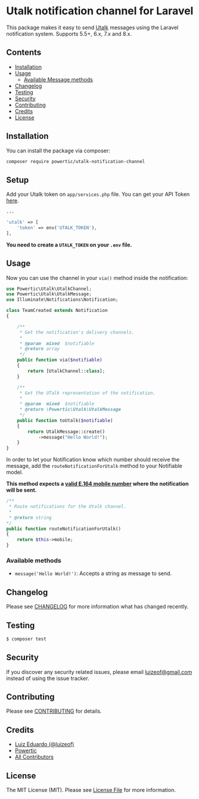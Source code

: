 # Utalk notification channel for Laravel

This package makes it easy to send [Utalk](https://utalk.umbler.com/) messages using the Laravel notification system. Supports 5.5+, 6.x, 7.x and 8.x.

## Contents

-   [Installation](#installation)
-   [Usage](#usage)
    -   [Available Message methods](#available-message-methods)
-   [Changelog](#changelog)
-   [Testing](#testing)
-   [Security](#security)
-   [Contributing](#contributing)
-   [Credits](#credits)
-   [License](#license)

## Installation

You can install the package via composer:

```bash
composer require powertic/utalk-notification-channel
```

## Setup

Add your Utalk token on `app/services.php` file. You can get your API Token [here](https://utalk.umbler.com/site/api/enviarmensagem).

```php
...

'utalk' => [
    'token' => env('UTALK_TOKEN'),
],
```

**You need to create a `UTALK_TOKEN` on your `.env` file.**

## Usage

Now you can use the channel in your `via()` method inside the notification:

```php
use Powertic\Utalk\UtalkChannel;
use Powertic\Utalk\UtalkMessage;
use Illuminate\Notifications\Notification;

class TeamCreated extends Notification
{

    /**
     * Get the notification's delivery channels.
     *
     * @param  mixed  $notifiable
     * @return array
     */
    public function via($notifiable)
    {
        return [UtalkChannel::class];
    }

    /**
     * Get the UTalk representation of the notification.
     *
     * @param  mixed  $notifiable
     * @return \Powertic\Utalk\UtalkMessage
     */
    public function toUtalk($notifiable)
    {
        return UtalkMessage::create()
            ->message("Hello World!");
    }
}
```

In order to let your Notification know which number should receive the message, add the `routeNotificationForUtalk` method to your Notifiable model.

**This method expects a [valid E.164 mobile number](https://en.wikipedia.org/wiki/E.164) where the notification will be sent.**

```php
/**
 * Route notifications for the Utalk channel.
 *
 * @return string
*/
public function routeNotificationForUtalk()
{
    return $this->mobile;
}
```

### Available methods

-   `message('Hello World!')`: Accepts a string as message to send.

## Changelog

Please see [CHANGELOG](CHANGELOG.md) for more information what has changed recently.

## Testing

```bash
$ composer test
```

## Security

If you discover any security related issues, please email luizeof@gmail.com instead of using the issue tracker.

## Contributing

Please see [CONTRIBUTING](CONTRIBUTING.md) for details.

## Credits

-   [Luiz Eduardo (@luizeof)](https://github.com/luizeof)
-   [Powertic](https://github.com/powerticmkt)
-   [All Contributors](../../contributors)

## License

The MIT License (MIT). Please see [License File](LICENSE.md) for more information.
